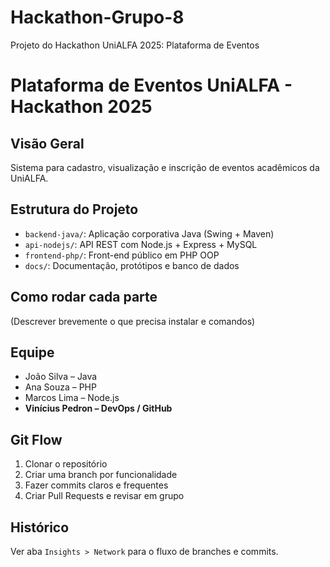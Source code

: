 # Hackathon-Grupo-8
Projeto do Hackathon UniALFA 2025: Plataforma de Eventos

# Plataforma de Eventos UniALFA - Hackathon 2025

## Visão Geral
Sistema para cadastro, visualização e inscrição de eventos acadêmicos da UniALFA.

## Estrutura do Projeto
- `backend-java/`: Aplicação corporativa Java (Swing + Maven)
- `api-nodejs/`: API REST com Node.js + Express + MySQL
- `frontend-php/`: Front-end público em PHP OOP
- `docs/`: Documentação, protótipos e banco de dados

## Como rodar cada parte
(Descrever brevemente o que precisa instalar e comandos)

## Equipe
- João Silva – Java
- Ana Souza – PHP
- Marcos Lima – Node.js
- **Vinícius Pedron – DevOps / GitHub**

## Git Flow
1. Clonar o repositório
2. Criar uma branch por funcionalidade
3. Fazer commits claros e frequentes
4. Criar Pull Requests e revisar em grupo

## Histórico
Ver aba `Insights > Network` para o fluxo de branches e commits.
